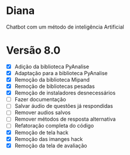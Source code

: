 # Diana
Chatbot com um método de inteligência Artificial

# Versão 8.0 

- [X] Adição da biblioteca PyAnalise
- [X] Adaptação para a biblioteca PyAnalise
- [X] Remoção da biblioteca Mipand 
- [X] Remoção de bibliotecas pesadas 
- [X] Remoção de instaladores desnecessários 
- [ ] Fazer documentação
- [ ] Salvar áudio de questões já respondidas
- [ ] Remover audios salvos
- [ ] Remover métodos de resposta alternativa
- [ ] Refatoração completa do código
- [X] Remoção de tela hack
- [X] Remoção das imanges hack
- [X] Remoção da tela de avaliação
